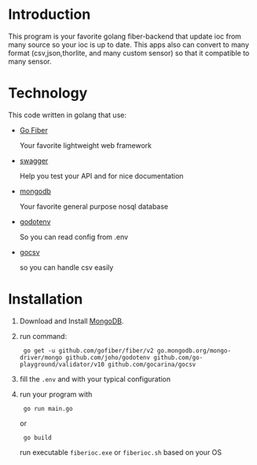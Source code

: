 # Introduction
This program is your favorite golang fiber-backend that update ioc from many source so your ioc is up to date. This apps also can convert to many format (csv,json,thorlite, and many custom sensor) so that it compatible to many sensor.

# Technology
This code written in golang that use:
* [Go Fiber](https://gofiber.io/)

    Your favorite lightweight web framework
* [swagger](https://github.com/swaggo/fiber-swagger)

    Help you test your API and for nice documentation

* [mongodb](https://www.mongodb.com/)

    Your favorite general purpose nosql database

* [godotenv](https://github.com/joho/godotenv)

    So you can read config from .env

* [gocsv](https://github.com/gocarina/gocsv)

    so you can handle csv easily


# Installation
1. Download and Install [MongoDB](https://www.mongodb.com/).
1. run command:

        go get -u github.com/gofiber/fiber/v2 go.mongodb.org/mongo-driver/mongo github.com/joho/godotenv github.com/go-playground/validator/v10 github.com/gocarina/gocsv

1. fill the `.env` and with your typical configuration
1. run your program with

        go run main.go
    
    or

        go build
    
    run executable `fiberioc.exe` or `fiberioc.sh` based on your OS